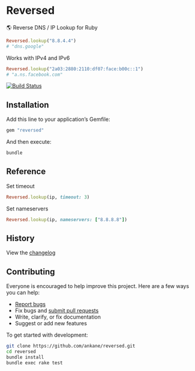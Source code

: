 # Reversed

:earth_americas: Reverse DNS / IP Lookup for Ruby

```ruby
Reversed.lookup("8.8.4.4")
# "dns.google"
```

Works with IPv4 and IPv6

```ruby
Reversed.lookup("2a03:2880:2110:df07:face:b00c::1")
# "a.ns.facebook.com"
```

[![Build Status](https://github.com/ankane/reversed/workflows/build/badge.svg?branch=master)](https://github.com/ankane/reversed/actions)

## Installation

Add this line to your application’s Gemfile:

```ruby
gem "reversed"
```

And then execute:

```sh
bundle
```

## Reference

Set timeout

```ruby
Reversed.lookup(ip, timeout: 3)
```

Set nameservers

```ruby
Reversed.lookup(ip, nameservers: ["8.8.8.8"])
```

## History

View the [changelog](https://github.com/ankane/reversed/blob/master/CHANGELOG.md)

## Contributing

Everyone is encouraged to help improve this project. Here are a few ways you can help:

- [Report bugs](https://github.com/ankane/reversed/issues)
- Fix bugs and [submit pull requests](https://github.com/ankane/reversed/pulls)
- Write, clarify, or fix documentation
- Suggest or add new features

To get started with development:

```sh
git clone https://github.com/ankane/reversed.git
cd reversed
bundle install
bundle exec rake test
```
